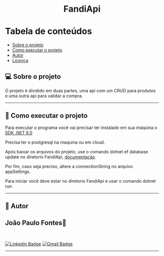<h1 align="center">FandiApi</h1>

Tabela de conteúdos
=================
<!--ts-->
   * [Sobre o projeto](#-sobre-o-projeto)
   * [Como executar o projeto](#-como-executar-o-projeto)
   * [Autor](#-autor)
   * [Licença](#-licença)
<!--te--> 
 
## 💻 Sobre o projeto

O projeto é dividido em duas partes, uma api com um CRUD para produtos e uma outra api para validar a compra.
 
---

## 🚀 Como executar o projeto

Para executar o programa você vai precisar ter instalado em sua máquina o [SDK .NET 6.0](https://dotnet.microsoft.com/en-us/download/dotnet/6.0)

Precisa ter o postgresql na maquina ou em cloud.

Após baixar os arquivos do projeto, use o comando dotnet ef database update no diretorio FandiApi, [documentação](https://docs.microsoft.com/pt-br/ef/core/cli/dotnet). 

Por fim, caso seja preciso, altere a connectionString no arquivo appSettings.

Para iniciar você deve estar no diretorio FandiApi e usar o comando dotnet run

---

## 🦸 Autor
 <h2>João Paulo Fontes🚀</h2>
 <br />


[![Linkedin Badge](https://img.shields.io/badge/-João-blue?style=flat-square&logo=Linkedin&logoColor=white&link=https://www.linkedin.com/in/jo%C3%A3o-paulo-fontes-vasconcelos/)](https://www.linkedin.com/in/jo%C3%A3o-paulo-fontes-vasconcelos/) 
[![Gmail Badge](https://img.shields.io/badge/-vasconcelosjoao438@gmail.com-c14438?style=flat-square&logo=Gmail&logoColor=white&link=mailto:vasconcelosjoao438@gmail.com)](mailto:vasconcelosjoao438@gmail.com)

---

